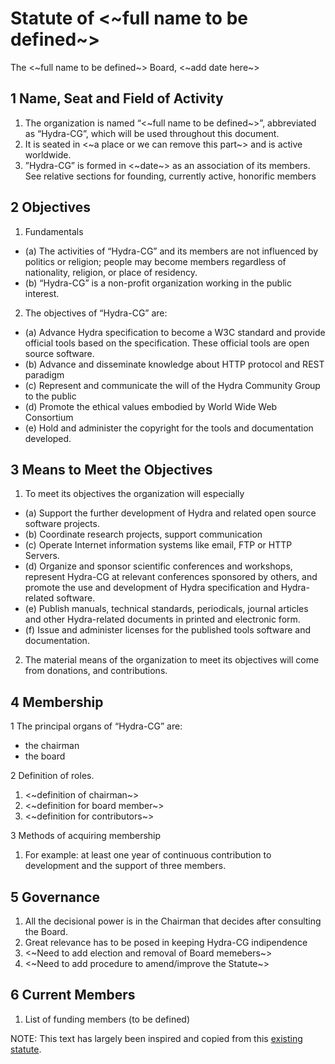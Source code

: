 # Statute of <~full name to be defined~>

The <~full name to be defined~> Board, <~add date here~>

## 1 Name, Seat and Field of Activity
1. The organization is named “<~full name to be defined~>”, abbreviated as “Hydra-CG”,
which will be used throughout this document.
2. It is seated in <~a place or we can remove this part~> and is active worldwide.
3. ”Hydra-CG” is formed in <~date~> as an association of its members.
See relative sections for founding, currently active, honorific members 

## 2 Objectives
1. Fundamentals
* (a) The activities of “Hydra-CG” and its members are not influenced by politics or religion;
people may become members regardless of nationality, religion, or place of residency.
* (b) “Hydra-CG” is a non-profit organization working in the public interest.

2. The objectives of “Hydra-CG” are:
* (a) Advance Hydra specification to become a W3C standard and provide official tools based on the specification.
These official tools are open source software.
* (b) Advance and disseminate knowledge about HTTP protocol and REST paradigm
* (c) Represent and communicate the will of the Hydra Community Group to the public
* (d) Promote the ethical values embodied by World Wide Web Consortium
* (e) Hold and administer the copyright for the tools and documentation developed.

## 3 Means to Meet the Objectives
1. To meet its objectives the organization will especially
* (a) Support the further development of Hydra and related open source software projects.
* (b) Coordinate research projects, support communication
* (c) Operate Internet information systems like email, FTP or HTTP Servers.
* (d) Organize and sponsor scientific conferences and workshops, represent Hydra-CG at relevant conferences sponsored
by others, and promote the use and development of Hydra specification and Hydra-related software.
* (e) Publish manuals, technical standards, periodicals, journal articles and other Hydra-related
documents in printed and electronic form.
* (f) Issue and administer licenses for the published tools software and documentation.
2. The material means of the organization to meet its objectives will come from donations, and contributions.

## 4 Membership
1 The principal organs of “Hydra-CG” are:

* the chairman
* the board

2 Definition of roles. 
1. <~definition of chairman~>
2. <~definition for board member~>
3. <~definition for contributors~>

3 Methods of acquiring membership
1. For example: at least one year of continuous contribution to development and the support of three members.

## 5 Governance
1. All the decisional power is in the Chairman that decides after consulting the Board.
2. Great relevance has to be posed in keeping Hydra-CG indipendence
3. <~Need to add election and removal of Board memebers~>
4. <~Need to add procedure to amend/improve the Statute~>


## 6 Current Members
1. List of funding members (to be defined)



NOTE: This text has largely been inspired and copied from this [existing statute](https://www.r-project.org/foundation/). 
